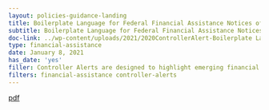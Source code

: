 ```yaml
---
layout: policies-guidance-landing
title: Boilerplate Language for Federal Financial Assistance Notices of Funding Opportunity and General Terms and Conditions
subtitle: Boilerplate Language for Federal Financial Assistance Notices of Funding Opportunity and General Terms and Conditions
doc-link: ../wp-content/uploads/2021/2020ControllerAlert-Boilerplate Language.pdf
type: financial-assistance
date: January 8, 2021
has_date: 'yes'
filler: Controller Alerts are designed to highlight emerging financial management issues that may require agency attention or action. These Alerts are intended to inform the Chief Financial Officer (CFO) community of key issues
filters: financial-assistance controller-alerts
---
```


<a href="{{ site.baseurl }}/wp-content/uploads/2021/2020ControllerAlert-Boilerplate Language.pdf">pdf</a>